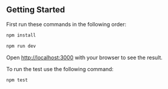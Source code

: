 ## Getting Started

First run these commands in the following order:

```bash
npm install

npm run dev
```

Open [http://localhost:3000](http://localhost:3000) with your browser to see the result.

To run the test use the following command:

```bash
npm test
```
